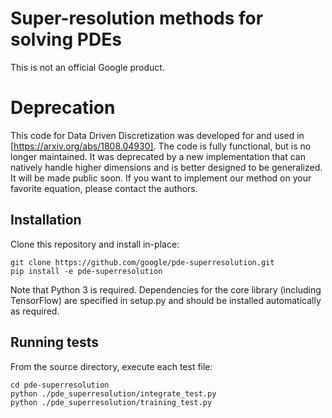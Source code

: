 # Super-resolution methods for solving PDEs

This is not an official Google product.

# Deprecation
This code for Data Driven Discretization was developed for and used in [https://arxiv.org/abs/1808.04930]. The code is fully functional, but is no longer maintained. It was deprecated by a new implementation that can natively handle higher dimensions and is better designed to be generalized. It will be made public soon. If you want to implement our method on your favorite equation, please contact the authors.

## Installation

Clone this repository and install in-place:

    git clone https://github.com/google/pde-superresolution.git
    pip install -e pde-superresolution

Note that Python 3 is required. Dependencies for the core library (including
TensorFlow) are specified in setup.py and should be installed automatically as
required.

## Running tests

From the source directory, execute each test file:

    cd pde-superresolution
    python ./pde_superresolution/integrate_test.py
    python ./pde_superresolution/training_test.py
